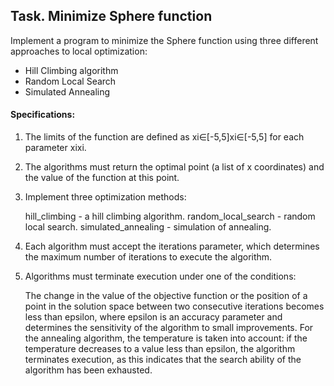 ##  Task. Minimize Sphere function

   Implement a program to minimize the Sphere function using three different approaches to local optimization:

-   Hill Climbing algorithm
-   Random Local Search
-   Simulated Annealing


#### Specifications:

1. The limits of the function are defined as xi∈[-5,5]xi∈[-5,5] for each parameter xixi.


2. The algorithms must return the optimal point (a list of x coordinates) and the value of the function at this point.


3. Implement three optimization methods:

    hill_climbing - a hill climbing algorithm.
    random_local_search - random local search.
    simulated_annealing - simulation of annealing.


4. Each algorithm must accept the iterations parameter, which determines the maximum number of iterations to execute the algorithm.


5. Algorithms must terminate execution under one of the conditions:

    The change in the value of the objective function or the position of a point in the solution space between two consecutive iterations becomes less than epsilon, where epsilon is an accuracy parameter and determines the sensitivity of the algorithm to small improvements.
    For the annealing algorithm, the temperature is taken into account: if the temperature decreases to a value less than epsilon, the algorithm terminates execution, as this indicates that the search ability of the algorithm has been exhausted.